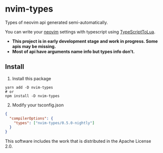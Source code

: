 # nvim-types

Types of neovim api generated semi-automatically.

You can write your [neovim](https://github.com/neovim/neovim) settings with typescript using [TypeScriptToLua](https://typescripttolua.github.io).

- **This project is in early development stage and work in progress. Some apis may be missing.**
- **Most of api have arguments name info but types info don't.**

## Install

1. Install this package

```
yarn add -D nvim-types
# or
npm install -D nvim-types
```

2. Modify your tsconfig.json

```json
{
  "compilerOptions": {
    "types": ["nvim-types/0.5.0-nightly"]
  }
}
```

This software includes the work that is distributed in the Apache License 2.0.

